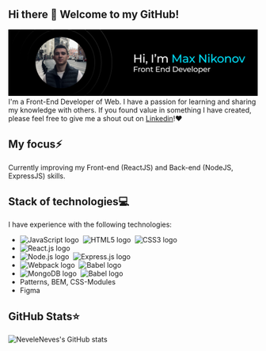## Hi there 👋 Welcome to my GitHub!

![Profile Preview](https://github.com/neveleneves/neveleneves/blob/master/profile_preview1.png)
I'm a Front-End Developer of Web. I have a passion for learning and sharing my knowledge with others. If you found value in something I have created, please feel free to give me a shout out on [Linkedin](https://www.linkedin.com/in/neveleneves/)!♥

## My focus⚡️
Currently improving my Front-end (ReactJS) and Back-end (NodeJS, ExpressJS) skills.

## Stack of technologies💻
I have experience with the following technologies:
* <img src="https://img.shields.io/badge/JavaScript-282C34?logo=javascript&logoColor=F7DF1E" alt="JavaScript logo" title="JavaScript" height="25" />&nbsp;
<img src="https://img.shields.io/badge/HTML5-282C34?logo=html5&logoColor=E34F26" alt="HTML5 logo" title="HTML5" height="25" />&nbsp;
<img src="https://img.shields.io/badge/CSS3-282C34?logo=css3&logoColor=1572B6" alt="CSS3 logo" title="CSS3" height="25" />&nbsp;
* <img src="https://img.shields.io/badge/React.js-282C34?logo=react&logoColor=61DAFB" alt="React.js logo" title="React.js" height="25" />&nbsp;
* <img src="https://img.shields.io/badge/Node.js-282C34?logo=node.js&logoColor=339933" alt="Node.js logo" title="Node.js" height="25" />&nbsp;
<img src="https://img.shields.io/badge/Express.js-282C34?logo=express&logoColor=FFFFFF" alt="Express.js logo" title="Express.js" height="25" />&nbsp;
* <img src="https://img.shields.io/badge/Webpack-282C34?logo=webpack&logoColor=FFFFFF" alt="Webpack logo" title="Webpack" height="25" />&nbsp;
<img src="https://img.shields.io/badge/Babel-282C34?logo=babel&logoColor=F7DF1E" alt="Babel logo" title="Babel" height="25" />&nbsp;
* <img src="https://img.shields.io/badge/MongoDB-282C34?logo=mongodb&logoColor=47A248" alt="MongoDB logo" title="MongoDB" height="25" />&nbsp;
<img src="https://img.shields.io/badge/Babel-282C34?logo=babel&logoColor=F7DF1E" alt="Babel logo" title="Babel" height="25" />&nbsp;
* Patterns, BEM, CSS-Modules
* Figma

## GitHub Stats⭐
![NeveleNeves's GitHub stats](https://github-readme-stats.vercel.app/api?username=neveleneves&show_icons=true&title_color=00E0FF&text_color=FFFFFF&theme=tokyonight&bg_color=000000&icon_color=00E0FF)

